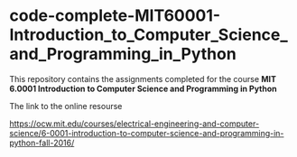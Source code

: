 # code-complete-MIT60001-Introduction_to_Computer_Science_and_Programming_in_Python

This repository contains the assignments completed for the course **MIT 6.0001 Introduction to Computer Science and Programming in Python**

The link to the online resourse

https://ocw.mit.edu/courses/electrical-engineering-and-computer-science/6-0001-introduction-to-computer-science-and-programming-in-python-fall-2016/ 
